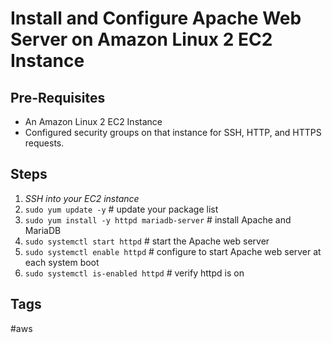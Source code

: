 # Install and Configure Apache Web Server on Amazon Linux 2 EC2 Instance

## Pre-Requisites
* An Amazon Linux 2 EC2 Instance
* Configured security groups on that instance for SSH, HTTP, and HTTPS requests.

## Steps
1. *SSH into your EC2 instance*
2. `sudo yum update -y` # update your package list
3. `sudo yum install -y httpd mariadb-server` # install Apache and MariaDB
4. `sudo systemctl start httpd` # start the Apache web server
5. `sudo systemctl enable httpd` # configure to start Apache web server at each system boot
6. `sudo systemctl is-enabled httpd` # verify httpd is on

## Tags
#aws

